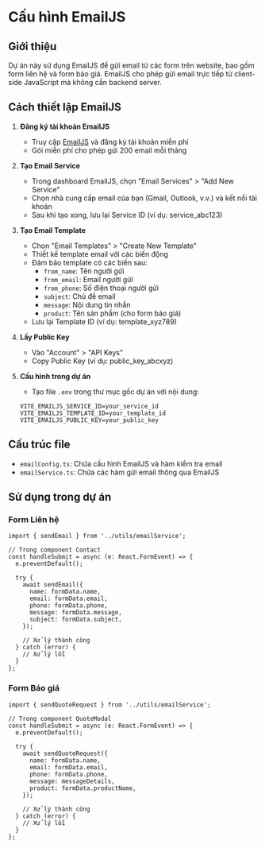 # Cấu hình EmailJS

## Giới thiệu

Dự án này sử dụng EmailJS để gửi email từ các form trên website, bao gồm form liên hệ và form báo giá. EmailJS cho phép gửi email trực tiếp từ client-side JavaScript mà không cần backend server.

## Cách thiết lập EmailJS

1. **Đăng ký tài khoản EmailJS**
   - Truy cập [EmailJS](https://www.emailjs.com/) và đăng ký tài khoản miễn phí
   - Gói miễn phí cho phép gửi 200 email mỗi tháng

2. **Tạo Email Service**
   - Trong dashboard EmailJS, chọn "Email Services" > "Add New Service"
   - Chọn nhà cung cấp email của bạn (Gmail, Outlook, v.v.) và kết nối tài khoản
   - Sau khi tạo xong, lưu lại Service ID (ví dụ: service_abc123)

3. **Tạo Email Template**
   - Chọn "Email Templates" > "Create New Template"
   - Thiết kế template email với các biến động
   - Đảm bảo template có các biến sau:
     - `from_name`: Tên người gửi
     - `from_email`: Email người gửi
     - `from_phone`: Số điện thoại người gửi
     - `subject`: Chủ đề email
     - `message`: Nội dung tin nhắn
     - `product`: Tên sản phẩm (cho form báo giá)
   - Lưu lại Template ID (ví dụ: template_xyz789)

4. **Lấy Public Key**
   - Vào "Account" > "API Keys"
   - Copy Public Key (ví dụ: public_key_abcxyz)

5. **Cấu hình trong dự án**
   - Tạo file `.env` trong thư mục gốc dự án với nội dung:
   ```
   VITE_EMAILJS_SERVICE_ID=your_service_id
   VITE_EMAILJS_TEMPLATE_ID=your_template_id
   VITE_EMAILJS_PUBLIC_KEY=your_public_key
   ```

## Cấu trúc file

- `emailConfig.ts`: Chứa cấu hình EmailJS và hàm kiểm tra email
- `emailService.ts`: Chứa các hàm gửi email thông qua EmailJS

## Sử dụng trong dự án

### Form Liên hệ
```tsx
import { sendEmail } from '../utils/emailService';

// Trong component Contact
const handleSubmit = async (e: React.FormEvent) => {
  e.preventDefault();
  
  try {
    await sendEmail({
      name: formData.name,
      email: formData.email,
      phone: formData.phone,
      message: formData.message,
      subject: formData.subject,
    });
    
    // Xử lý thành công
  } catch (error) {
    // Xử lý lỗi
  }
};
```

### Form Báo giá
```tsx
import { sendQuoteRequest } from '../utils/emailService';

// Trong component QuoteModal
const handleSubmit = async (e: React.FormEvent) => {
  e.preventDefault();
  
  try {
    await sendQuoteRequest({
      name: formData.name,
      email: formData.email,
      phone: formData.phone,
      message: messageDetails,
      product: formData.productName,
    });
    
    // Xử lý thành công
  } catch (error) {
    // Xử lý lỗi
  }
};
``` 